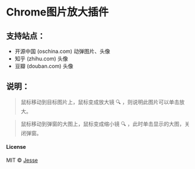 
# Chrome图片放大插件

## 支持站点：
* 开源中国 (oschina.com) 动弹图片、头像
* 知乎 (zhihu.com) 头像
* 豆瓣 (douban.com) 头像

## 说明：
> 鼠标移动到目标图片上，鼠标变成放大镜 🔍 ，则说明此图片可以单击放大。

> 鼠标移动到弹窗的大图上，鼠标变成缩小镜 🔍 ，此时单击显示的大图，关闭弹窗。


#### License
MIT © [Jesse](https://github.com/jesseky)
